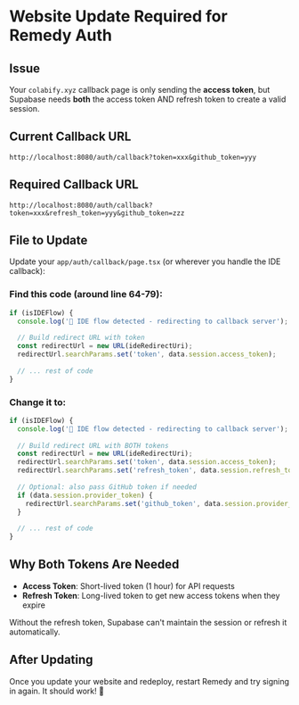 # Website Update Required for Remedy Auth

## Issue

Your `colabify.xyz` callback page is only sending the **access token**, but Supabase needs **both** the access token AND refresh token to create a valid session.

## Current Callback URL
```
http://localhost:8080/auth/callback?token=xxx&github_token=yyy
```

## Required Callback URL
```
http://localhost:8080/auth/callback?token=xxx&refresh_token=yyy&github_token=zzz
```

## File to Update

Update your `app/auth/callback/page.tsx` (or wherever you handle the IDE callback):

### Find this code (around line 64-79):

```typescript
if (isIDEFlow) {
  console.log('🔄 IDE flow detected - redirecting to callback server');
  
  // Build redirect URL with token
  const redirectUrl = new URL(ideRedirectUri);
  redirectUrl.searchParams.set('token', data.session.access_token);
  
  // ... rest of code
}
```

### Change it to:

```typescript
if (isIDEFlow) {
  console.log('🔄 IDE flow detected - redirecting to callback server');
  
  // Build redirect URL with BOTH tokens
  const redirectUrl = new URL(ideRedirectUri);
  redirectUrl.searchParams.set('token', data.session.access_token);
  redirectUrl.searchParams.set('refresh_token', data.session.refresh_token);  // ADD THIS LINE
  
  // Optional: also pass GitHub token if needed
  if (data.session.provider_token) {
    redirectUrl.searchParams.set('github_token', data.session.provider_token);
  }
  
  // ... rest of code
}
```

## Why Both Tokens Are Needed

- **Access Token**: Short-lived token (1 hour) for API requests
- **Refresh Token**: Long-lived token to get new access tokens when they expire

Without the refresh token, Supabase can't maintain the session or refresh it automatically.

## After Updating

Once you update your website and redeploy, restart Remedy and try signing in again. It should work! 🚀

